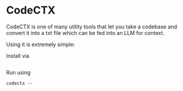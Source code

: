 # CodeCTX

CodeCTX is one of many utility tools that let you take a codebase and convert it into a txt file which can be fed into an LLM for context.

Using it is extremely simple:

Install via 
```

```

Run using
```
codectx --
```
